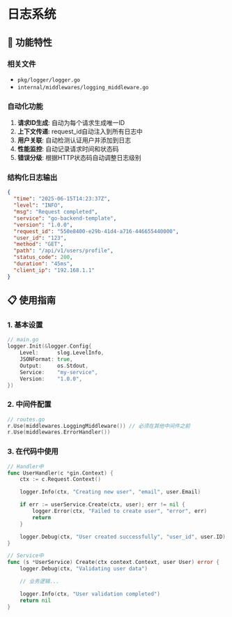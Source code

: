 # 日志系统

## 🚀 功能特性

### 相关文件

- `pkg/logger/logger.go`
- `internal/middlewares/logging_middleware.go`

### 自动化功能
1. **请求ID生成**: 自动为每个请求生成唯一ID
2. **上下文传递**: request_id自动注入到所有日志中
3. **用户关联**: 自动检测认证用户并添加到日志
4. **性能监控**: 自动记录请求时间和状态码
5. **错误分级**: 根据HTTP状态码自动调整日志级别

### 结构化日志输出
```json
{
  "time": "2025-06-15T14:23:37Z",
  "level": "INFO",
  "msg": "Request completed",
  "service": "go-backend-template",
  "version": "1.0.0",
  "request_id": "550e8400-e29b-41d4-a716-446655440000",
  "user_id": "123",
  "method": "GET",
  "path": "/api/v1/users/profile",
  "status_code": 200,
  "duration": "45ms",
  "client_ip": "192.168.1.1"
}
```

## 📋 使用指南

### 1. 基本设置
```go
// main.go
logger.Init(&logger.Config{
    Level:      slog.LevelInfo,
    JSONFormat: true,
    Output:     os.Stdout,
    Service:    "my-service",
    Version:    "1.0.0",
})
```

### 2. 中间件配置
```go
// routes.go
r.Use(middlewares.LoggingMiddleware()) // 必须在其他中间件之前
r.Use(middlewares.ErrorHandler())
```

### 3. 在代码中使用
```go
// Handler中
func UserHandler(c *gin.Context) {
    ctx := c.Request.Context()

    logger.Info(ctx, "Creating new user", "email", user.Email)

    if err := userService.Create(ctx, user); err != nil {
        logger.Error(ctx, "Failed to create user", "error", err)
        return
    }

    logger.Debug(ctx, "User created successfully", "user_id", user.ID)
}

// Service中
func (s *UserService) Create(ctx context.Context, user User) error {
    logger.Debug(ctx, "Validating user data")

    // 业务逻辑...

    logger.Info(ctx, "User validation completed")
    return nil
}
```
